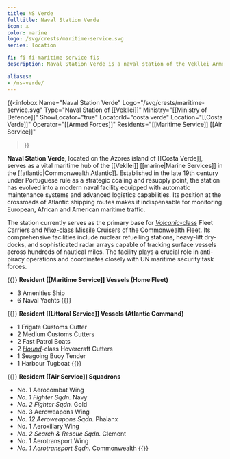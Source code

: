 ```yaml
---
title: NS Verde
fulltitle: Naval Station Verde
icon: ⚓️
color: marine
logo: /svg/crests/maritime-service.svg
series: location

fi: fi fi-maritime-service fis
description: Naval Station Verde is a naval station of the Vekllei Armed Forces, located in the republic of Costa Verde.

aliases:
- /ns-verde/
---
```

{{<infobox
	 Name="Naval Station Verde"
	 Logo="/svg/crests/maritime-service.svg"
	 Type="Naval Station of [[Vekllei]]"
	 Ministry="[[Ministry of Defence]]"
	 ShowLocator="true"
	 LocatorId="costa verde"
	 Location="[[Costa Verde]]"
     Operator="[[Armed Forces]]"
     Residents="[[Maritime Service]] [[Air Service]]"
 >}}

<span class="fi fi-maritime-service fis"></span> **Naval Station Verde**, located on the Azores island of [[Costa Verde]], serves as a vital maritime hub of the [[Vekllei]] [[marine|Marine Services]] in the [[atlantic|Commonwealth Atlantic]]. Established in the late 19th century under Portuguese rule as a strategic coaling and resupply point, the station has evolved into a modern naval facility equipped with automatic maintenance systems and advanced logistics capabilities. Its position at the crossroads of Atlantic shipping routes makes it indispensable for monitoring European, African and American maritime traffic.

The station currently serves as the primary base for [*Volcanic*-class](/volcanic-class/) Fleet Carriers and [*Nike*-class](/nike-class/) Missile Cruisers of the Commonwealth Fleet. Its comprehensive facilities include nuclear refuelling stations, heavy-lift dry-docks, and sophisticated radar arrays capable of tracking surface vessels across hundreds of nautical miles. The facility plays a crucial role in anti-piracy operations and coordinates closely with UN maritime security task forces.

{{<note table>}}
**Resident [[Maritime Service]] Vessels (Home Fleet)**

* 3 Amenities Ship
* 6 Naval Yachts
{{</note>}}

{{<note table>}}
**Resident [[Littoral Service]] Vessels (Atlantic Command)**

* 1 Frigate Customs Cutter
* 2 Medium Customs Cutters
* 2 Fast Patrol Boats
* 2 [*Hound*](/hound-class/)-class Hovercraft Cutters
* 1 Seagoing Buoy Tender
* 1 Harbour Tugboat
{{</note>}}

{{<note table>}}
**Resident [[Air Service]] Squadrons**

* No. 1 Aerocombat Wing
* *No. 1 Fighter Sqdn.* Navy
* *No. 2 Fighter Sqdn.* Gold
* No. 3 Aeroweapons Wing
* *No. 12 Aeroweapons Sqdn.* Phalanx
* No. 1 Aeroxiliary Wing
* *No. 2 Search & Rescue Sqdn.* Clement
* No. 1 Aerotransport Wing
* *No. 1 Aerotransport Sqdn.* Commonwealth
{{</note>}}